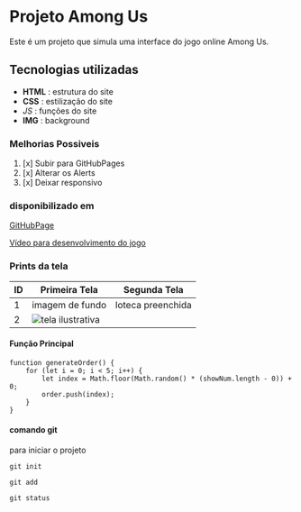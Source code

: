 # Projeto Among Us
Este é um projeto que simula uma interface do jogo online Among Us.

## Tecnologias utilizadas
- **HTML** : estrutura do site
- __CSS__ : estilização do site
- *_JS_* : funções do site
- __IMG__ : background 



### Melhorias Possiveis
1. [x] Subir para GitHubPages
2. [x] Alterar os Alerts
3. [x] Deixar responsivo

### disponibilizado em
[GitHubPage](https://github.com/karilarissa/among_us)

[Vídeo para desenvolvimento do jogo](https://www.youtube.com/watch?v=C3WZrP0zlUk)


### Prints da tela

| ID | Primeira Tela | Segunda Tela |
|----|---------------|----------------|
|  1 | imagem de fundo  | loteca preenchida |
| 2  | ![tela ilustrativa](img/background.jpg) |

#### Função Principal
```js:
function generateOrder() {
    for (let i = 0; i < 5; i++) {
        let index = Math.floor(Math.random() * (showNum.length - 0)) + 0;
        order.push(index);
    }
}
```

#### comando git
para iniciar o projeto
```bash:
git init
```
```bash:
git add
```
```bash:
git status
```

